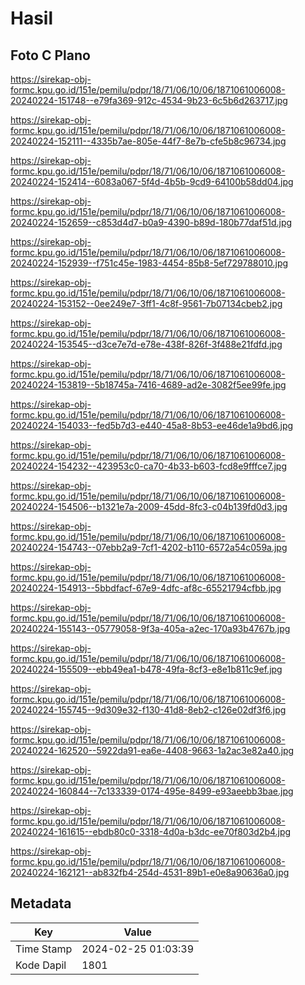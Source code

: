 # Hasil

## Foto C Plano

https://sirekap-obj-formc.kpu.go.id/151e/pemilu/pdpr/18/71/06/10/06/1871061006008-20240224-151748--e79fa369-912c-4534-9b23-6c5b6d263717.jpg

https://sirekap-obj-formc.kpu.go.id/151e/pemilu/pdpr/18/71/06/10/06/1871061006008-20240224-152111--4335b7ae-805e-44f7-8e7b-cfe5b8c96734.jpg

https://sirekap-obj-formc.kpu.go.id/151e/pemilu/pdpr/18/71/06/10/06/1871061006008-20240224-152414--6083a067-5f4d-4b5b-9cd9-64100b58dd04.jpg

https://sirekap-obj-formc.kpu.go.id/151e/pemilu/pdpr/18/71/06/10/06/1871061006008-20240224-152659--c853d4d7-b0a9-4390-b89d-180b77daf51d.jpg

https://sirekap-obj-formc.kpu.go.id/151e/pemilu/pdpr/18/71/06/10/06/1871061006008-20240224-152939--f751c45e-1983-4454-85b8-5ef729788010.jpg

https://sirekap-obj-formc.kpu.go.id/151e/pemilu/pdpr/18/71/06/10/06/1871061006008-20240224-153152--0ee249e7-3ff1-4c8f-9561-7b07134cbeb2.jpg

https://sirekap-obj-formc.kpu.go.id/151e/pemilu/pdpr/18/71/06/10/06/1871061006008-20240224-153545--d3ce7e7d-e78e-438f-826f-3f488e21fdfd.jpg

https://sirekap-obj-formc.kpu.go.id/151e/pemilu/pdpr/18/71/06/10/06/1871061006008-20240224-153819--5b18745a-7416-4689-ad2e-3082f5ee99fe.jpg

https://sirekap-obj-formc.kpu.go.id/151e/pemilu/pdpr/18/71/06/10/06/1871061006008-20240224-154033--fed5b7d3-e440-45a8-8b53-ee46de1a9bd6.jpg

https://sirekap-obj-formc.kpu.go.id/151e/pemilu/pdpr/18/71/06/10/06/1871061006008-20240224-154232--423953c0-ca70-4b33-b603-fcd8e9fffce7.jpg

https://sirekap-obj-formc.kpu.go.id/151e/pemilu/pdpr/18/71/06/10/06/1871061006008-20240224-154506--b1321e7a-2009-45dd-8fc3-c04b139fd0d3.jpg

https://sirekap-obj-formc.kpu.go.id/151e/pemilu/pdpr/18/71/06/10/06/1871061006008-20240224-154743--07ebb2a9-7cf1-4202-b110-6572a54c059a.jpg

https://sirekap-obj-formc.kpu.go.id/151e/pemilu/pdpr/18/71/06/10/06/1871061006008-20240224-154913--5bbdfacf-67e9-4dfc-af8c-65521794cfbb.jpg

https://sirekap-obj-formc.kpu.go.id/151e/pemilu/pdpr/18/71/06/10/06/1871061006008-20240224-155143--05779058-9f3a-405a-a2ec-170a93b4767b.jpg

https://sirekap-obj-formc.kpu.go.id/151e/pemilu/pdpr/18/71/06/10/06/1871061006008-20240224-155509--ebb49ea1-b478-49fa-8cf3-e8e1b811c9ef.jpg

https://sirekap-obj-formc.kpu.go.id/151e/pemilu/pdpr/18/71/06/10/06/1871061006008-20240224-155745--9d309e32-f130-41d8-8eb2-c126e02df3f6.jpg

https://sirekap-obj-formc.kpu.go.id/151e/pemilu/pdpr/18/71/06/10/06/1871061006008-20240224-162520--5922da91-ea6e-4408-9663-1a2ac3e82a40.jpg

https://sirekap-obj-formc.kpu.go.id/151e/pemilu/pdpr/18/71/06/10/06/1871061006008-20240224-160844--7c133339-0174-495e-8499-e93aeebb3bae.jpg

https://sirekap-obj-formc.kpu.go.id/151e/pemilu/pdpr/18/71/06/10/06/1871061006008-20240224-161615--ebdb80c0-3318-4d0a-b3dc-ee70f803d2b4.jpg

https://sirekap-obj-formc.kpu.go.id/151e/pemilu/pdpr/18/71/06/10/06/1871061006008-20240224-162121--ab832fb4-254d-4531-89b1-e0e8a90636a0.jpg


## Metadata

| Key        | Value               |
| ---------- | ------------------- |
| Time Stamp | 2024-02-25 01:03:39 |
| Kode Dapil | 1801                |



